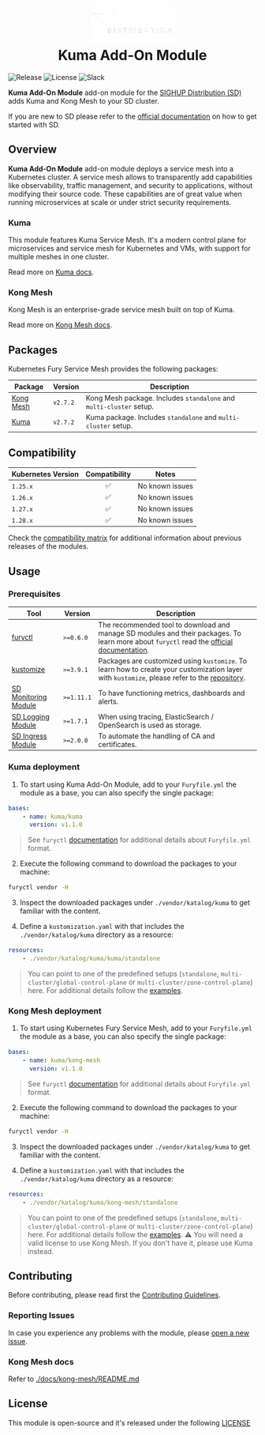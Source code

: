 <!-- markdownlint-disable MD033 -->
<h1 align="center">
<picture>
  <source media="(prefers-color-scheme: dark)" srcset="https://raw.githubusercontent.com/sighupio/distribution/refs/heads/main/docs/assets/white-logo.png">
  <source media="(prefers-color-scheme: light)" srcset="https://raw.githubusercontent.com/sighupio/distribution/refs/heads/main/docs/assets/black-logo.png">
  <img alt="Shows a black logo in light color mode and a white one in dark color mode." src="https://raw.githubusercontent.com/sighupio/distribution/refs/heads/main/docs/assets/white-logo.png">
</picture><br/>
  Kuma Add-On Module
</h1>
<!-- markdownlint-enable MD033 -->

![Release](https://img.shields.io/badge/Latest%20Release-v1.1.0-blue)
![License](https://img.shields.io/github/license/sighupio/add-on-kuma?label=License)
![Slack](https://img.shields.io/badge/slack-@kubernetes/fury-yellow.svg?logo=slack&label=Slack)

<!-- <SD-DOCS> -->

**Kuma Add-On Module** add-on module for the [SIGHUP Distribution (SD)][kfd-repo] adds Kuma and Kong Mesh to your SD cluster.

If you are new to SD please refer to the [official documentation][sd-docs] on how to get started with SD.

## Overview

**Kuma Add-On Module** add-on module deploys a service mesh into a Kubernetes cluster. A service mesh allows to transparently add capabilities like observability, traffic management, and security to applications, without modifying their source code. These capabilities are of great value when running microservices at scale or under strict security requirements.

### Kuma

This module features Kuma Service Mesh. It's a modern control plane for microservices and service mesh for Kubernetes and VMs, with support for multiple meshes in one cluster.

Read more on [Kuma docs][kuma-docs-site].

### Kong Mesh

Kong Mesh is an enterprise-grade service mesh built on top of Kuma.

Read more on [Kong Mesh docs][kong-mesh-docs-site].

## Packages

Kubernetes Fury Service Mesh provides the following packages:

| Package                                  | Version   | Description                                                                                                                                                               |
| ---------------------------------------- | --------- | ------------------------------------------------------------------------------------------------------------------------------------------------------------------------- |
| [Kong Mesh](katalog/kong-mesh) | `v2.7.2` | Kong Mesh package. Includes `standalone` and `multi-cluster` setup. |
| [Kuma](katalog/kuma) | `v2.7.2` | Kuma package. Includes `standalone` and `multi-cluster` setup. |

## Compatibility

| Kubernetes Version |   Compatibility    | Notes           |
| ------------------ | :----------------: | --------------- |
| `1.25.x`           | :white_check_mark: | No known issues |
| `1.26.x`           | :white_check_mark: | No known issues |
| `1.27.x`           | :white_check_mark: | No known issues |
| `1.28.x`           | :white_check_mark: | No known issues |

Check the [compatibility matrix][compatibility-matrix] for additional information about previous releases of the modules.

## Usage

### Prerequisites

| Tool                                    | Version    | Description                                                                                                                                                    |
| --------------------------------------- | ---------- | -------------------------------------------------------------------------------------------------------------------------------------------------------------- |
| [furyctl][furyctl-repo]                 | `>=0.6.0`  | The recommended tool to download and manage SD modules and their packages. To learn more about `furyctl` read the [official documentation][furyctl-repo].     |
| [kustomize][kustomize-repo]             | `>=3.9.1`  | Packages are customized using `kustomize`. To learn how to create your customization layer with `kustomize`, please refer to the [repository][kustomize-repo]. |
| [SD Monitoring Module][kfd-monitoring] | `>=1.11.1` | To have functioning metrics, dashboards and alerts.                                                            |
| [SD Logging Module][kfd-logging]       | `>=1.7.1`  | When using tracing, ElasticSearch / OpenSearch is used as storage.                                                                                             |
| [SD Ingress Module][kfd-ingress]       | `>=2.0.0`  | To automate the handling of CA and certificates.                                                                                             |

### Kuma deployment

1. To start using Kuma Add-On Module, add to your `Furyfile.yml` the module as a base, you can also specify the single package:

```yaml
bases:
    - name: kuma/kuma
      version: v1.1.0
```

> See `furyctl` [documentation][furyctl-repo] for additional details about `Furyfile.yml` format.

2. Execute the following command to download the packages to your machine:

```bash
furyctl vendor -H
```

3. Inspect the downloaded packages under `./vendor/katalog/kuma` to get familiar with the content.

4. Define a `kustomization.yaml` with that includes the `./vendor/katalog/kuma` directory as a resource:

```yaml
resources:
    - ./vendor/katalog/kuma/kuma/standalone
```

> You can point to one of the predefined setups (`standalone`, `multi-cluster/global-control-plane` or `multi-cluster/zone-control-plane`) here.
> For additional details follow the [examples](examples/kuma/multi-cluster/README.md).

### Kong Mesh deployment

1. To start using Kubernetes Fury Service Mesh, add to your `Furyfile.yml` the module as a base, you can also specify the single package:

```yaml
bases:
    - name: kuma/kong-mesh
      version: v1.1.0
```

> See `furyctl` [documentation][furyctl-repo] for additional details about `Furyfile.yml` format.

2. Execute the following command to download the packages to your machine:

```bash
furyctl vendor -H
```

3. Inspect the downloaded packages under `./vendor/katalog/kuma` to get familiar with the content.

4. Define a `kustomization.yaml` with that includes the `./vendor/katalog/kuma` directory as a resource:

```yaml
resources:
    - ./vendor/katalog/kuma/kong-mesh/standalone
```

> You can point to one of the predefined setups (`standalone`, `multi-cluster/global-control-plane` or `multi-cluster/zone-control-plane`) here.
> For additional details follow the [examples](examples/kong-mesh/multi-cluster/README.md).
> :warning: You will need a valid license to use Kong Mesh. If you don't have it, please use Kuma instead.

<!-- links -->
[kfd-repo]: https://github.com/sighupio/fury-distribution
[kuma-docs-site]: https://kuma.io/docs
[kong-mesh-docs-site]: https://docs.konghq.com/mesh/latest/
[furyctl-repo]: https://github.com/sighupio/furyctl
[kustomize-repo]: https://github.com/kubernetes-sigs/kustomize
[sd-docs]: https://docs.kubernetesfury.com/docs/distribution/
[compatibility-matrix]: https://github.com/sighupio/add-on-kuma/blob/master/docs/COMPATIBILITY_MATRIX.md

[kfd-monitoring]: https://github.com/sighupio/fury-kubernetes-monitoring
[kfd-logging]: https://github.com/sighupio/fury-kubernetes-logging
[kfd-ingress]: https://github.com/sighupio/fury-kubernetes-ingress
<!-- </SD-DOCS> -->

<!-- <FOOTER> -->
## Contributing

Before contributing, please read first the [Contributing Guidelines](docs/CONTRIBUTING.md).

### Reporting Issues

In case you experience any problems with the module, please [open a new issue](https://github.com/sighupio/add-on-kuma/issues/new/choose).

### Kong Mesh docs

Refer to [./docs/kong-mesh/README.md](./docs/kong-mesh/README.md)

## License

This module is open-source and it's released under the following [LICENSE](LICENSE)
<!-- </FOOTER> -->
